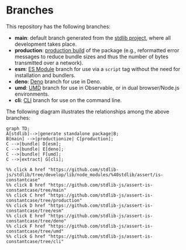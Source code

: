 <!--

@license Apache-2.0

Copyright (c) 2023 The Stdlib Authors.

Licensed under the Apache License, Version 2.0 (the "License");
you may not use this file except in compliance with the License.
You may obtain a copy of the License at

    http://www.apache.org/licenses/LICENSE-2.0

Unless required by applicable law or agreed to in writing, software
distributed under the License is distributed on an "AS IS" BASIS,
WITHOUT WARRANTIES OR CONDITIONS OF ANY KIND, either express or implied.
See the License for the specific language governing permissions and
limitations under the License.

-->

# Branches

This repository has the following branches:

-   **main**: default branch generated from the [stdlib project][stdlib-url], where all development takes place.
-   **production**: [production build][production-url] of the package (e.g., reformatted error messages to reduce bundle sizes and thus the number of bytes transmitted over a network).
-   **esm**: [ES Module][esm-url] branch for use via a `script` tag without the need for installation and bundlers.
-   **deno**: [Deno][deno-url] branch for use in Deno.
-   **umd**: [UMD][umd-url] branch for use in Observable, or in dual browser/Node.js environments.
-   **cli**: [CLI][cli-url] branch for use on the command line.

The following diagram illustrates the relationships among the above branches:

```mermaid
graph TD;
A[stdlib]-->|generate standalone package|B;
B[main] -->|productionize| C[production];
C -->|bundle| D[esm];
C -->|bundle| E[deno];
C -->|bundle| F[umd];
C -->|extract| G[cli];

%% click A href "https://github.com/stdlib-js/stdlib/tree/develop/lib/node_modules/%40stdlib/assert/is-constantcase"
%% click B href "https://github.com/stdlib-js/assert-is-constantcase/tree/main"
%% click C href "https://github.com/stdlib-js/assert-is-constantcase/tree/production"
%% click D href "https://github.com/stdlib-js/assert-is-constantcase/tree/esm"
%% click E href "https://github.com/stdlib-js/assert-is-constantcase/tree/deno"
%% click F href "https://github.com/stdlib-js/assert-is-constantcase/tree/umd"
%% click G href "https://github.com/stdlib-js/assert-is-constantcase/tree/cli"
```

[stdlib-url]: https://github.com/stdlib-js/stdlib/tree/develop/lib/node_modules/%40stdlib/assert/is-constantcase
[production-url]: https://github.com/stdlib-js/assert-is-constantcase/tree/production
[deno-url]: https://github.com/stdlib-js/assert-is-constantcase/tree/deno
[umd-url]: https://github.com/stdlib-js/assert-is-constantcase/tree/umd
[esm-url]: https://github.com/stdlib-js/assert-is-constantcase/tree/esm
[cli-url]: https://github.com/stdlib-js/assert-is-constantcase/tree/cli"
